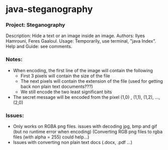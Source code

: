 # java-steganography

### Project: Steganography
   Description: Hide a text or an image inside an image.
   Authors: Ilyes Hamrouni, Feres Gaaloul.
   Usage: Temporarily, use terminal, "java Index".
   Help and Guide: see comments.

### Notes:
  - When encoding, the first line of the image will contain the following
    - First 3 pixels will contain the size of the file
    - The next pixels will contain the extension of the file (used for getting back non plain text documents???)
    - We still encode the two least significant bits
  - The secret message will be encoded from the pixel (1,0) , (1,1), (1,2), ..., (2,0)

### Issues:
   - Only works on RGBA png files. issues with decoding jpg, bmp and gif (but no runtime error when encoding)
   (Converting RGB png files to rgba files (with alpha = 255) could help...)
   - Issues with converting non plain text docs (.docx, .pdf ...)
 